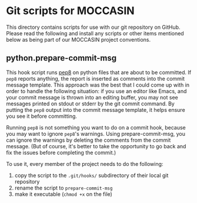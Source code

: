 Git scripts for MOCCASIN
========================

This directory contains scripts for use with our git repository on GitHub.  Please read the following and install any scripts or other items mentioned below as being part of our MOCCASIN project conventions.

python.prepare-commit-msg
-------------------------

This hook script runs [pep8](http://pep8.readthedocs.org) on python files that are about to be committed.  If `pep8` reports anything, the report is inserted as comments into the commit message template.  This approach was the best that I could come up with in order to handle the following situation: if you use an editor like Emacs, and your commit message is thrown into an editing buffer, you may not see messages printed on stdout or stderr by the git commit command.  By putting the `pep8` output into the commit message template, it helps ensure you see it before committing.

Running `pep8` is not something you want to do on a commit hook, because you may want to ignore `pep8`'s warnings.  Using prepare-commit-msg, you can ignore the warnings by deleting the comments from the commit message.  (But of course, it's better to take the opportunity to go back and fix the issues before completing the commit.)

To use it, every member of the project needs to do the following:

1. copy the script to the `.git/hooks/` subdirectory of their local git repository
2. rename the script to `prepare-commit-msg`
3. make it executable (`chmod +x` on the file)

